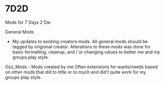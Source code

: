 # 7D2D
Mods for 7 Days 2 Die

General Mods
 - My updates to existing creators mods. 
All general mods should be tagged by origional creator. Alterations to these mods was done for basic formatting, cleanup, and / or changing values to better me and my groups play style.

Ozz_Mods - Mods created by me
Often extensions for wants/needs based on other mods that did to little or to much and did't quite work for my groups play style.
